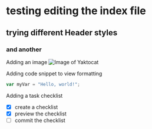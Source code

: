 # testing editing the index file
## trying different Header styles
### and another

Adding an image
![Image of Yaktocat](https://octodex.github.com/images/yaktocat.png)

Adding code snippet to view formatting
``` javascript example
var myVar = "Hello, world!";
```

Adding a task checklist
- [x] create a checklist
- [x] preview the checklist
- [ ] commit the checklist
